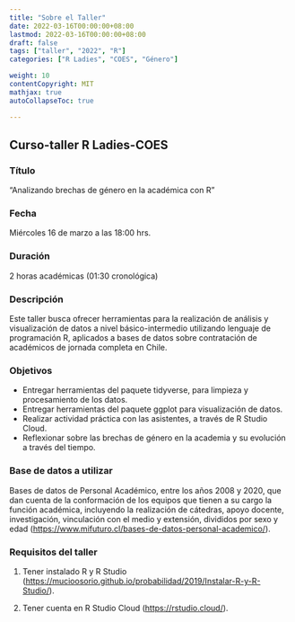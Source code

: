 ```yaml
---
title: "Sobre el Taller"
date: 2022-03-16T00:00:00+08:00
lastmod: 2022-03-16T00:00:00+08:00
draft: false
tags: ["taller", "2022", "R"]
categories: ["R Ladies", "COES", "Género"]

weight: 10
contentCopyright: MIT
mathjax: true
autoCollapseToc: true

---
```

## Curso-taller R Ladies-COES

### Título

“Analizando brechas de género en la académica con R”

### Fecha

Miércoles 16 de marzo a las 18:00 hrs.

### Duración

2 horas académicas (01:30 cronológica)

### Descripción

Este taller busca ofrecer herramientas para la realización de análisis y visualización de datos a nivel básico-intermedio utilizando lenguaje de programación R, aplicados a bases de datos sobre contratación de académicos de jornada completa en Chile.

### Objetivos

-	Entregar herramientas del paquete tidyverse, para limpieza y procesamiento de los datos. 
-	Entregar herramientas del paquete ggplot para visualización de datos.
-	Realizar actividad práctica con las asistentes, a través de R Studio Cloud.
-	Reflexionar sobre las brechas de género en la academia y su evolución a través del tiempo. 

### Base de datos a utilizar

Bases de datos de Personal Académico, entre los años 2008 y 2020, que dan cuenta de la conformación de los equipos que tienen a su cargo la función académica, incluyendo la realización de cátedras, apoyo docente, investigación, vinculación con el medio y extensión, divididos por sexo y edad (https://www.mifuturo.cl/bases-de-datos-personal-academico/).


### Requisitos del taller

1.	Tener instalado R y R Studio (https://mucioosorio.github.io/probabilidad/2019/Instalar-R-y-R-Studio/).

2.	Tener cuenta en R Studio Cloud (https://rstudio.cloud/).
